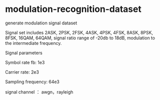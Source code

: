# modulation-recognition-dataset
generate modulation signal dataset

Signal set includes 2ASK, 2PSK, 2FSK, 4ASK, 4PSK, 4FSK, 8ASK, 8PSK, 8FSK, 16QAM, 64QAM, signal ratio range of -20db to 18dB, modulation to the intermediate frequency.

Signal parameters

Symbol rate fb: 1e3

Carrier rate: 2e3

Sampling frequency: 64e3

signal channel ： awgn，rayleigh
